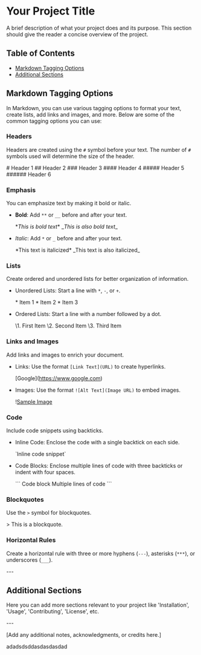 # Your Project Title

A brief description of what your project does and its purpose. This section should give the reader a concise overview of the project.

## Table of Contents

- [Markdown Tagging Options](#markdown-tagging-options)
- [Additional Sections](#additional-sections)

## Markdown Tagging Options

In Markdown, you can use various tagging options to format your text, create lists, add links and images, and more. Below are some of the common tagging options you can use:

### Headers

Headers are created using the `#` symbol before your text. The number of `#` symbols used will determine the size of the header.

\# Header 1
\## Header 2
\### Header 3
\#### Header 4
\##### Header 5
\###### Header 6

### Emphasis

You can emphasize text by making it bold or italic.

- **Bold**: Add `**` or `__` before and after your text.

  \**This is bold text**
  \__This is also bold text__

- *Italic*: Add `*` or `_` before and after your text.

  \*This text is italicized*
  \_This text is also italicized_

### Lists

Create ordered and unordered lists for better organization of information.

- Unordered Lists: Start a line with `*`, `-`, or `+`.
  
  \* Item 1
  \* Item 2
  \* Item 3

- Ordered Lists: Start a line with a number followed by a dot.
  
  \1. First Item
  \2. Second Item
  \3. Third Item

### Links and Images

Add links and images to enrich your document.

- Links: Use the format `[Link Text](URL)` to create hyperlinks.

  \[Google](https://www.google.com)

- Images: Use the format `![Alt Text](Image URL)` to embed images.

  \![Sample Image](image_url.jpg)

### Code

Include code snippets using backticks.

- Inline Code: Enclose the code with a single backtick on each side.

  \`Inline code snippet`

- Code Blocks: Enclose multiple lines of code with three backticks or indent with four spaces.

  \```
  Code block
  Multiple lines of code
  \```

### Blockquotes

Use the `>` symbol for blockquotes.

\> This is a blockquote.

### Horizontal Rules

Create a horizontal rule with three or more hyphens (`---`), asterisks (`***`), or underscores (`___`).

\---

## Additional Sections

Here you can add more sections relevant to your project like 'Installation', 'Usage', 'Contributing', 'License', etc.

\---

[Add any additional notes, acknowledgments, or credits here.]

adadsdsddasdasdasdad